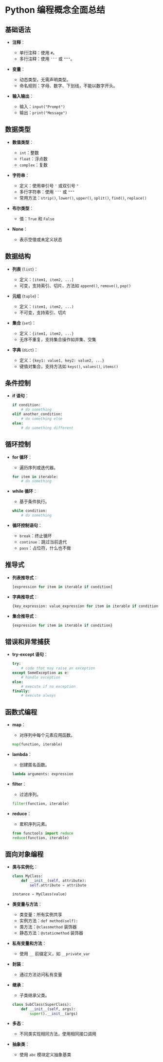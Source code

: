 # Python 编程概念全面总结

## 基础语法

- **注释**：
  - 单行注释：使用 `#`。
  - 多行注释：使用 `'''` 或 `"""`。

- **变量**：
  - 动态类型，无需声明类型。
  - 命名规则：字母、数字、下划线，不能以数字开头。

- **输入输出**：
  - 输入：`input("Prompt")`
  - 输出：`print("Message")`

## 数据类型

- **数值类型**：
  - `int`：整数
  - `float`：浮点数
  - `complex`：复数

- **字符串**：
  - 定义：使用单引号 `'` 或双引号 `"`
  - 多行字符串：使用 `'''` 或 `"""`
  - 常用方法：`strip()`, `lower()`, `upper()`, `split()`, `find()`, `replace()`

- **布尔类型**：
  - 值：`True` 和 `False`

- **None**：
  - 表示空值或未定义状态

## 数据结构

- **列表** (`list`)：
  - 定义：`[item1, item2, ...]`
  - 可变，支持索引、切片、方法如 `append()`, `remove()`, `pop()`

- **元组** (`tuple`)：
  - 定义：`(item1, item2, ...)`
  - 不可变，支持索引、切片

- **集合** (`set`)：
  - 定义：`{item1, item2, ...}`
  - 无序不重复，支持集合操作如并集、交集

- **字典** (`dict`)：
  - 定义：`{key1: value1, key2: value2, ...}`
  - 键值对集合，支持方法如 `keys()`, `values()`, `items()`

## 条件控制

- **if 语句**：
  ```python
  if condition:
      # do something
  elif another_condition:
      # do something else
  else:
      # do something different
  ```

## 循环控制

- **for 循环**：
  - 遍历序列或迭代器。
  ```python
  for item in iterable:
      # do something
  ```

- **while 循环**：
  - 基于条件执行。
  ```python
  while condition:
      # do something
  ```

- **循环控制语句**：
  - `break`：终止循环
  - `continue`：跳过当前迭代
  - `pass`：占位符，什么也不做

## 推导式

- **列表推导式**：
  ```python
  [expression for item in iterable if condition]
  ```

- **字典推导式**：
  ```python
  {key_expression: value_expression for item in iterable if condition}
  ```

- **集合推导式**：
  ```python
  {expression for item in iterable if condition}
  ```

## 错误和异常捕获

- **try-except 语句**：
  ```python
  try:
      # code that may raise an exception
  except SomeException as e:
      # handle exception
  else:
      # execute if no exception
  finally:
      # execute always
  ```

## 函数式编程

- **map**：
  - 对序列中每个元素应用函数。
  ```python
  map(function, iterable)
  ```

- **lambda**：
  - 创建匿名函数。
  ```python
  lambda arguments: expression
  ```

- **filter**：
  - 过滤序列。
  ```python
  filter(function, iterable)
  ```

- **reduce**：
  - 累积序列元素。
  ```python
  from functools import reduce
  reduce(function, iterable)
  ```

## 面向对象编程

- **类与实例化**：
  ```python
  class MyClass:
      def __init__(self, attribute):
          self.attribute = attribute

  instance = MyClass(value)
  ```

- **类变量与方法**：
  - 类变量：所有实例共享
  - 实例方法：`def method(self):`
  - 类方法：`@classmethod` 装饰器
  - 静态方法：`@staticmethod` 装饰器

- **私有变量和方法**：
  - 使用 `__` 前缀定义，如 `__private_var`

- **封装**：
  - 通过方法访问私有变量

- **继承**：
  - 子类继承父类。
  ```python
  class SubClass(SuperClass):
      def __init__(self, args):
          super().__init__(args)
  ```

- **多态**：
  - 不同类实现相同方法，使用相同接口调用

- **抽象类**：
  - 使用 `abc` 模块定义抽象基类